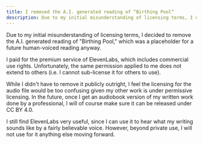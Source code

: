 ```yaml
---
title: I removed the A.I. generated reading of “Birthing Pool”
description: Due to my initial misunderstanding of licensing terms, I decided to remove the A.I. generated reading of “Birthing Pool”
---
```


Due to my initial misunderstanding of licensing terms, I decided to remove the A.I. generated reading of "Birthing Pool," which was a placeholder for a future human-voiced reading anyway.

I paid for the premium service of ElevenLabs, which includes commercial use rights. Unfortunately, the same permission applied to me does not extend to others (i.e. I cannot sub-license it for others to use).

While I didn't have to remove it publicly outright, I feel the licensing for the audio file would be too confusing given my other work is under permissive licensing. In the future, once I get an audiobook version of my written work done by a professional, I will of course make sure it can be released under CC BY 4.0.

I still find ElevenLabs very useful, since I can use it to hear what my writing sounds like by a fairly believable voice. However, beyond private use, I will not use for it anything else moving forward.